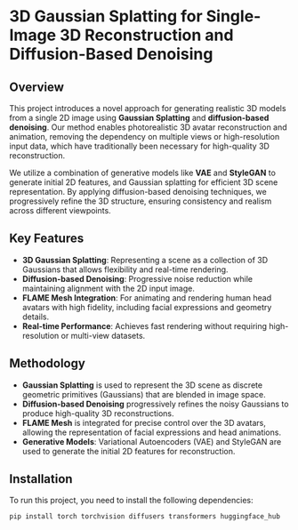 # 3D Gaussian Splatting for Single-Image 3D Reconstruction and Diffusion-Based Denoising

## Overview

This project introduces a novel approach for generating realistic 3D models from a single 2D image using **Gaussian Splatting** and **diffusion-based denoising**. Our method enables photorealistic 3D avatar reconstruction and animation, removing the dependency on multiple views or high-resolution input data, which have traditionally been necessary for high-quality 3D reconstruction.

We utilize a combination of generative models like **VAE** and **StyleGAN** to generate initial 2D features, and Gaussian splatting for efficient 3D scene representation. By applying diffusion-based denoising techniques, we progressively refine the 3D structure, ensuring consistency and realism across different viewpoints.

## Key Features

- **3D Gaussian Splatting**: Representing a scene as a collection of 3D Gaussians that allows flexibility and real-time rendering.
- **Diffusion-based Denoising**: Progressive noise reduction while maintaining alignment with the 2D input image.
- **FLAME Mesh Integration**: For animating and rendering human head avatars with high fidelity, including facial expressions and geometry details.
- **Real-time Performance**: Achieves fast rendering without requiring high-resolution or multi-view datasets.

## Methodology

- **Gaussian Splatting** is used to represent the 3D scene as discrete geometric primitives (Gaussians) that are blended in image space.
- **Diffusion-based Denoising** progressively refines the noisy Gaussians to produce high-quality 3D reconstructions.
- **FLAME Mesh** is integrated for precise control over the 3D avatars, allowing the representation of facial expressions and head animations.
- **Generative Models**: Variational Autoencoders (VAE) and StyleGAN are used to generate the initial 2D features for reconstruction.

## Installation

To run this project, you need to install the following dependencies:

```bash
pip install torch torchvision diffusers transformers huggingface_hub
